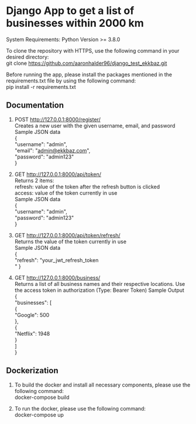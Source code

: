 # Django App to get a list of businesses within 2000 km

System Requirements: Python Version >= 3.8.0

To clone the repository with HTTPS, use the following command in your desired directory:<br />
git clone https://github.com/aaronhalder96/django_test_ekkbaz.git

Before running the app, please install the packages mentioned in the requirements.txt file by using the following command:<br />
pip install -r requirements.txt

## Documentation

1. POST http://127.0.0.1:8000/register/   <br />
Creates a new user with the given username, email, and password <br />
Sample JSON data    <br />
{  <br />
    "username": "admin",  <br />
    "email": "admin@ekkbaz.com",  <br />
    "password": "admin123"  <br />
}

2. GET http://127.0.0.1:8000/api/token/ <br />
Returns 2 items: <br />
refresh: value of the token after the refresh button is clicked <br />
access: value of the token currently in use <br />
Sample JSON data    <br />
{  <br />
    "username": "admin",  <br />
    "password": "admin123"  <br />
}

3. GET http://127.0.0.1:8000/api/token/refresh/ <br />
Returns the value of the token currently in use <br />
Sample JSON data    <br />
{   <br />
    "refresh": "your_jwt_refresh_token <br />"
}

4. GET http://127.0.0.1:8000/business/   <br />
Returns a list of all business names and their respective locations. Use the access token in authorization (Type: Bearer Token)
Sample Output   <br />
{   <br />
    "businesses": [   <br />
        {   <br />
            "Google": 500   <br />
        },   <br />
        {   <br />
            "Netflix": 1948   <br />
        }   <br />
    ]   <br />
}

## Dockerization

1. To build the docker and install all necessary components, please use the following command: <br />
docker-compose build

2. To run the docker, please use the following command: <br />
docker-compose up